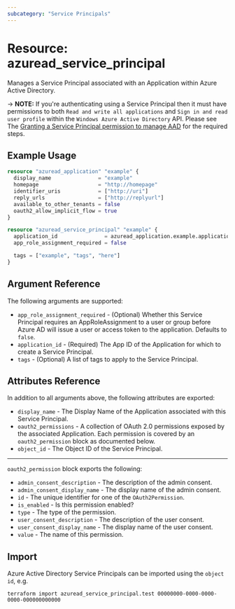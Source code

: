 ```yaml
---
subcategory: "Service Principals"
---
```


# Resource: azuread_service_principal

Manages a Service Principal associated with an Application within Azure Active Directory.

-> **NOTE:** If you're authenticating using a Service Principal then it must have permissions to both `Read and write all applications` and `Sign in and read user profile` within the `Windows Azure Active Directory` API. Please see The [Granting a Service Principal permission to manage AAD](../guides/service_principal_configuration.html) for the required steps.

## Example Usage

```terraform
resource "azuread_application" "example" {
  display_name               = "example"
  homepage                   = "http://homepage"
  identifier_uris            = ["http://uri"]
  reply_urls                 = ["http://replyurl"]
  available_to_other_tenants = false
  oauth2_allow_implicit_flow = true
}

resource "azuread_service_principal" "example" {
  application_id               = azuread_application.example.application_id
  app_role_assignment_required = false

  tags = ["example", "tags", "here"]
}
```

## Argument Reference

The following arguments are supported:

* `app_role_assignment_required` - (Optional) Whether this Service Principal requires an AppRoleAssignment to a user or group before Azure AD will issue a user or access token to the application. Defaults to `false`.
* `application_id` - (Required) The App ID of the Application for which to create a Service Principal.
* `tags` - (Optional) A list of tags to apply to the Service Principal.

## Attributes Reference

In addition to all arguments above, the following attributes are exported:

* `display_name` - The Display Name of the Application associated with this Service Principal.
* `oauth2_permissions` - A collection of OAuth 2.0 permissions exposed by the associated Application. Each permission is covered by an `oauth2_permission` block as documented below.
* `object_id` - The Object ID of the Service Principal.

---

`oauth2_permission` block exports the following:

* `admin_consent_description` - The description of the admin consent.
* `admin_consent_display_name` - The display name of the admin consent.
* `id` - The unique identifier for one of the `OAuth2Permission`.
* `is_enabled` - Is this permission enabled?
* `type` - The type of the permission.
* `user_consent_description` - The description of the user consent.
* `user_consent_display_name` - The display name of the user consent.
* `value` - The name of this permission.

## Import

Azure Active Directory Service Principals can be imported using the `object id`, e.g.

```shell
terraform import azuread_service_principal.test 00000000-0000-0000-0000-000000000000
```

